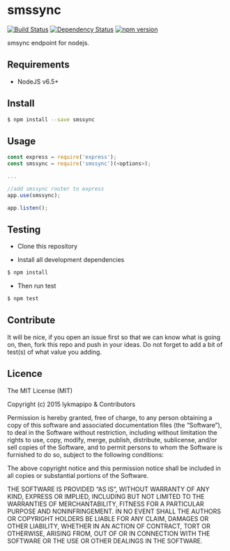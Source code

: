 # smssync

[![Build Status](https://travis-ci.org/lykmapipo/smssync.svg?branch=master)](https://travis-ci.org/lykmapipo/smssync)
[![Dependency Status](https://img.shields.io/david/lykmapipo/smssync.svg?style=flat)](https://david-dm.org/lykmapipo/smssync)
[![npm version](https://badge.fury.io/js/smssync.svg)](https://badge.fury.io/js/smssync)

smsync endpoint for nodejs.

## Requirements

- NodeJS v6.5+

## Install
```sh
$ npm install --save smssync
```

## Usage

```javascript
const express = require('express');
const smssync = require('smssync')(<options>);

...

//add smssync router to express
app.use(smssync);

app.listen();

```

## Testing
* Clone this repository

* Install all development dependencies
```sh
$ npm install
```
* Then run test
```sh
$ npm test
```

## Contribute
It will be nice, if you open an issue first so that we can know what is going on, then, fork this repo and push in your ideas. Do not forget to add a bit of test(s) of what value you adding.

## Licence
The MIT License (MIT)

Copyright (c) 2015 lykmapipo & Contributors

Permission is hereby granted, free of charge, to any person obtaining a copy of this software and associated documentation files (the “Software”), to deal in the Software without restriction, including without limitation the rights to use, copy, modify, merge, publish, distribute, sublicense, and/or sell copies of the Software, and to permit persons to whom the Software is furnished to do so, subject to the following conditions:

The above copyright notice and this permission notice shall be included in all copies or substantial portions of the Software.

THE SOFTWARE IS PROVIDED “AS IS”, WITHOUT WARRANTY OF ANY KIND, EXPRESS OR IMPLIED, INCLUDING BUT NOT LIMITED TO THE WARRANTIES OF MERCHANTABILITY, FITNESS FOR A PARTICULAR PURPOSE AND NONINFRINGEMENT. IN NO EVENT SHALL THE AUTHORS OR COPYRIGHT HOLDERS BE LIABLE FOR ANY CLAIM, DAMAGES OR OTHER LIABILITY, WHETHER IN AN ACTION OF CONTRACT, TORT OR OTHERWISE, ARISING FROM, OUT OF OR IN CONNECTION WITH THE SOFTWARE OR THE USE OR OTHER DEALINGS IN THE SOFTWARE. 
